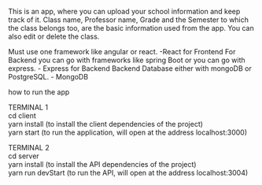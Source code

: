 This is an app, where you can upload your school information and keep track of it.
Class name, Professor name, Grade and the Semester to which the class belongs too,
are the basic information used from the app.
You can also edit or delete the class.

Must use one framework like angular or react. -React for Frontend
For Backend you can go with frameworks like spring Boot or you can go with express. - Express for Backend
Backend Database either with mongoDB or PostgreSQL. - MongoDB


how to run the app

TERMINAL 1  
cd client  
yarn install (to install the client dependencies of the project)  
yarn start (to run the application, will open at the address localhost:3000)

TERMINAL 2  
cd server  
yarn install (to install the API dependencies of the project)  
yarn run devStart (to run the API, will open at the address localhost:3004)

